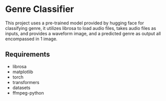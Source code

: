 # Genre Classifier

This project uses a pre-trained model provided by hugging face for classifying genre, it utilizes librosa to load audio files, takes audio files as inputs, and provides a waveform image, and a predicted genre as output all encompassed in 1 image. 

## Requirements

- librosa
- matplotlib
- torch
- transformers
- datasets
- ffmpeg-python

